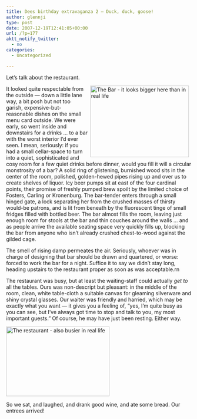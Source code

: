 ```yaml
---
title: Dees birthday extravaganza 2 — Duck, duck, goose!
author: glennji
type: post
date: 2007-12-19T12:41:05+00:00
url: /?p=177
aktt_notify_twitter:
  - no
categories:
  - Uncategorized

---
```

Let&#8217;s talk about the restaurant.
  
<img title="The Bar - it looks bigger here than in real life" src="/system/files/u1/screenshot1.png" alt="The Bar - it looks bigger here than in real life" hspace="7" width="268" height="194" align="right" />It looked quite respectable from the outside &#8212; down a little lane way, a bit posh but not too garish, expensive-but-reasonable dishes on the small menu card outside. We were early, so went inside and downstairs for a drinks &#8230; to a bar with the worst interior I&#8217;d ever seen. I mean, seriously: if you had a small cellar-space to turn into a quiet, sophisticated and cosy room for a few quiet drinks before dinner, would you fill it will a circular monstrosity of a bar? A solid ring of glistening, burnished wood sits in the center of the room, polished, golden-hewed pipes rising up and over us to create shelves of liquor. Icy beer pumps sit at east of the four cardinal points, their promise of freshly pumped brew spoilt by the limited choice of Fosters, Carling or Kronenburg. The bar-tender enters through a small hinged gate, a lock separating her from the crushed masses of thirsty would-be patrons, and is lit from beneath by the fluorescent tinge of small fridges filled with bottled beer. The bar almost fills the room, leaving just enough room for stools at the bar and thin couches around the walls &#8230; and as people arrive the available seating space very quickly fills up, blocking the bar from anyone who isn&#8217;t already crushed chest-to-wood against the gilded cage.
  
The smell of rising damp permeates the air. Seriously, whoever was in charge of designing that bar should be drawn and quartered, or worse: forced to work the bar for a night. Suffice it to say we didn&#8217;t stay long, heading upstairs to the restaurant proper as soon as was acceptable.rn
  
The restaurant was busy, but at least the waiting-staff could actually _get to_ all the tables. Ours was non-descript but pleasant: in the middle of the room, clean, white table-cloth a suitable canvas for gleaming silverware and shiny crystal glasses. Our waiter was friendly and harried, which may be exactly what you want &#8212; it gives you a feeling of, &#8220;yes, I&#8217;m quite busy as you can see, but I&#8217;ve always got time to stop and talk to you, my most important guests.&#8221; Of course, he may have just been resting. Either way.
  
<img title="The restaurant - also busier in real life" src="/system/files/u1/screenshot2.png" alt="The restaurant - also busier in real life" width="281" height="189" align="middle" />
  
So we sat, and laughed, and drank good wine, and ate some bread. Our entrees arrived!
